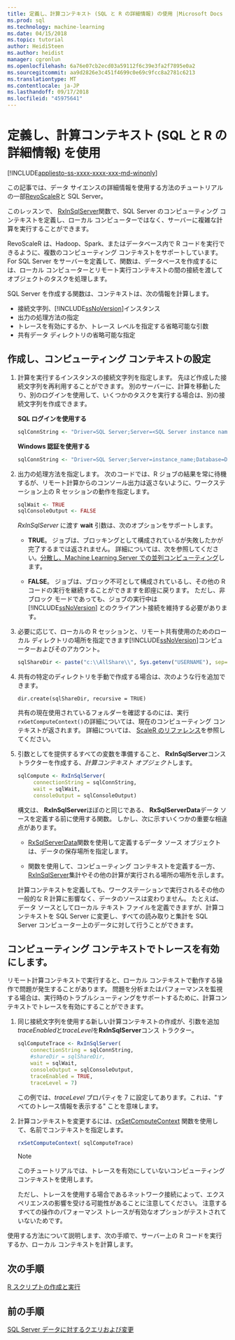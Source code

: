 ```yaml
---
title: 定義し、計算コンテキスト (SQL と R の詳細情報) の使用 |Microsoft Docs
ms.prod: sql
ms.technology: machine-learning
ms.date: 04/15/2018
ms.topic: tutorial
author: HeidiSteen
ms.author: heidist
manager: cgronlun
ms.openlocfilehash: 6a76e07cb2ecd03a59112f6c39e3fa2f7895e0a2
ms.sourcegitcommit: aa9d2826e3c451f4699c0e69c9fcc8a2781c6213
ms.translationtype: MT
ms.contentlocale: ja-JP
ms.lasthandoff: 09/17/2018
ms.locfileid: "45975641"
---
```

# <a name="define-and-use-compute-contexts-sql-and-r-deep-dive"></a>定義し、計算コンテキスト (SQL と R の詳細情報) を使用
[!INCLUDE[appliesto-ss-xxxx-xxxx-xxx-md-winonly](../../includes/appliesto-ss-xxxx-xxxx-xxx-md-winonly.md)]

この記事では、データ サイエンスの詳細情報を使用する方法のチュートリアルの一部[RevoScaleR](https://docs.microsoft.com/machine-learning-server/r-reference/revoscaler/revoscaler)と SQL Server。

このレッスンで、 [RxInSqlServer](https://docs.microsoft.com/machine-learning-server/r-reference/revoscaler/rxinsqlserver)関数で、SQL Server のコンピューティング コンテキストを定義し、ローカル コンピューターではなく、サーバーに複雑な計算を実行することができます。 

RevoScaleR は、Hadoop、Spark、またはデータベース内で R コードを実行できるように、複数のコンピューティング コンテキストをサポートしています。 For SQL Server をサーバーを定義して、関数は、データベースを作成するには、ローカル コンピューターとリモート実行コンテキストの間の接続を渡してオブジェクトのタスクを処理します。

SQL Server を作成する関数は、コンテキストは、次の情報を計算します。

- 接続文字列、[!INCLUDE[ssNoVersion](../../includes/ssnoversion-md.md)]インスタンス
- 出力の処理方法の指定
- トレースを有効にするか、トレース レベルを指定する省略可能な引数
- 共有データ ディレクトリの省略可能な指定

## <a name="create-and-set-a-compute-context"></a>作成し、コンピューティング コンテキストの設定

1. 計算を実行するインスタンスの接続文字列を指定します。  先ほど作成した接続文字列を再利用することができます。 別のサーバーに、計算を移動したり、別のログインを使用して、いくつかのタスクを実行する場合は、別の接続文字列を作成できます。

    **SQL ログインを使用する**

      ```R
      sqlConnString <- "Driver=SQL Server;Server=<SQL Server instance name>; Database=<database name>;Uid=<SQL user name>;Pwd=<password>"
      ```

    **Windows 認証を使用する**

      ```R
      sqlConnString <- "Driver=SQL Server;Server=instance_name;Database=DeepDive;Trusted_Connection=True"
      ```
2. 出力の処理方法を指定します。 次のコードでは、R ジョブの結果を常に待機するが、リモート計算からのコンソール出力は返さないように、ワークステーション上の R セッションの動作を指定します。
  
    ```R
    sqlWait <- TRUE
    sqlConsoleOutput <- FALSE
    ```
  
    *RxInSqlServer* に渡す **wait** 引数は、次のオプションをサポートします。
  
    -   **TRUE**。 ジョブは、ブロッキングとして構成されているが失敗したかが完了するまでは返されません。  詳細については、次を参照してください。[分散し、Machine Learning Server での並列コンピューティング](https://docs.microsoft.com/machine-learning-server/r/how-to-revoscaler-distributed-computing)します。
  
    -   **FALSE**。 ジョブは、ブロック不可として構成されているし、その他の R コードの実行を継続することができますを即座に戻ります。 ただし、非ブロック モードであっても、ジョブの実行中は [!INCLUDE[ssNoVersion](../../includes/ssnoversion-md.md)] とのクライアント接続を維持する必要があります。

3. 必要に応じて、ローカルの R セッションと、リモート共有使用のためのローカル ディレクトリの場所を指定できます[!INCLUDE[ssNoVersion](../../includes/ssnoversion-md.md)]コンピューターおよびそのアカウント。

    ```R
    sqlShareDir <- paste("c:\\AllShare\\", Sys.getenv("USERNAME"), sep="")
    ```
    
4. 共有の特定のディレクトリを手動で作成する場合は、次のような行を追加できます。

    ```
    dir.create(sqlShareDir, recursive = TRUE)
    ```

    共有の現在使用されているフォルダーを確認するのには、実行`rxGetComputeContext()`の詳細については、現在のコンピューティング コンテキストが返されます。 詳細については、 [ScaleR のリファレンス](https://docs.microsoft.com/machine-learning-server/r-reference/revoscaler/)を参照してください。

4. 引数としてを提供するすべての変数を準備すること、 **RxInSqlServer**コンス トラクターを作成する、*計算コンテキスト オブジェクト*します。

    ```R
    sqlCompute <- RxInSqlServer(  
         connectionString = sqlConnString,
         wait = sqlWait,
         consoleOutput = sqlConsoleOutput)
    ```
    
    構文は、 **RxInSqlServer**ほぼのと同じである、 **RxSqlServerData**データ ソースを定義する前に使用する関数。 しかし、次に示すいくつかの重要な相違点があります。
      
    - [RxSqlServerData](https://docs.microsoft.com/machine-learning-server/r-reference/revoscaler/rxsqlserverdata)関数を使用して定義するデータ ソース オブジェクトは、データの保存場所を指定します。
    
    - 関数を使用して、コンピューティング コンテキストを定義する一方、 [RxInSqlServer](https://docs.microsoft.com/machine-learning-server/r-reference/revoscaler/rxinsqlserver)集計やその他の計算が実行される場所の場所を示します。
    
    計算コンテキストを定義しても、ワークステーションで実行されるその他の一般的な R 計算に影響なく、データのソースは変わりません。 たとえば、データ ソースとしてローカル テキスト ファイルを定義できますが、計算コンテキストを SQL Server に変更し、すべての読み取りと集計を SQL Server コンピューター上のデータに対して行うことができます。

## <a name="enable-tracing-on-the-compute-context"></a>コンピューティング コンテキストでトレースを有効にします。

リモート計算コンテキストで実行すると、ローカル コンテキストで動作する操作で問題が発生することがあります。 問題を分析またはパフォーマンスを監視する場合は、実行時のトラブルシューティングをサポートするために、計算コンテキストでトレースを有効にすることができます。

1. 同じ接続文字列を使用する新しい計算コンテキストの作成が、引数を追加*traceEnabled*と*traceLevel*を**RxInSqlServer**コンス トラクター。

    ```R
    sqlComputeTrace <- RxInSqlServer(
        connectionString = sqlConnString,
        #shareDir = sqlShareDir,
        wait = sqlWait,
        consoleOutput = sqlConsoleOutput,
        traceEnabled = TRUE,
        traceLevel = 7)
    ```
  
    この例では、*traceLevel* プロパティを 7 に設定してあります。これは、"すべてのトレース情報を表示する" ことを意味します。

2. 計算コンテキストを変更するには、[rxSetComputeContext](https://docs.microsoft.com/machine-learning-server/r-reference/revoscaler/rxsetcomputecontext) 関数を使用して、名前でコンテキストを指定します。

    ```R
    rxSetComputeContext( sqlComputeTrace)
    ```

    > [!NOTE]
    > 
    > このチュートリアルでは、トレースを有効にしていないコンピューティング コンテキストを使用します。 
    > 
    > ただし、トレースを使用する場合であるネットワーク接続によって、エクスペリエンスの影響を受ける可能性があることに注意してください。 注意するすべての操作のパフォーマンス トレースが有効なオプションがテストされていないためです。

使用する方法について説明します、次の手順で、サーバー上の R コードを実行するか、ローカル コンテキストを計算します。

## <a name="next-step"></a>次の手順

[R スクリプトの作成と実行](../../advanced-analytics/tutorials/deepdive-create-and-run-r-scripts.md)

## <a name="previous-step"></a>前の手順

[SQL Server データに対するクエリおよび変更](../../advanced-analytics/tutorials/deepdive-query-and-modify-the-sql-server-data.md)
